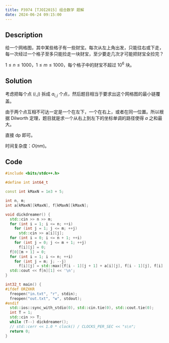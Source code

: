 ```yaml
---
title: P3974 [TJOI2015] 组合数学 题解
date: 2024-06-24 09:15:00
---
```


## Description

给一个网格图，其中某些格子有一些财宝。每次从左上角出发，只能往右或下走，每一次经过一个格子至多只能捡走一块财宝，至少要走几次才可能把财宝全捡完？

$1\leq n \leq 1000$，$1\leq m \leq 1000$，每个格子中的财宝不超过 $10^6$ 块。

## Solution

考虑把每个点 $(i,j)$ 拆成 $a_{i,j}$ 个点，然后题目相当于要求出这个网格图的最小链覆盖。

由于两个点互相不可达一定是一个在左下，一个在右上，或者在同一位置。所以根据 Dilworth 定理，题目就是求一个从右上到左下的坐标单调的路径使得 $a$ 之和最大。

直接 dp 即可。

时间复杂度：$O(nm)$。

## Code

```cpp
#include <bits/stdc++.h>

#define int int64_t

const int kMaxN = 1e3 + 5;

int n, m;
int a[kMaxN][kMaxN], f[kMaxN][kMaxN];

void dickdreamer() {
  std::cin >> n >> m;
  for (int i = 1; i <= n; ++i)
    for (int j = 1; j <= m; ++j)
      std::cin >> a[i][j];
  for (int i = 0; i <= n + 1; ++i)
    for (int j = 0; j <= m + 1; ++j)
      f[i][j] = 0;
  f[0][m + 1] = 0;
  for (int i = 1; i <= n; ++i)
    for (int j = m; j; --j)
      f[i][j] = std::max({f[i - 1][j + 1] + a[i][j], f[i - 1][j], f[i][j + 1]});
  std::cout << f[n][1] << '\n';
}

int32_t main() {
#ifdef ORZXKR
  freopen("in.txt", "r", stdin);
  freopen("out.txt", "w", stdout);
#endif
  std::ios::sync_with_stdio(0), std::cin.tie(0), std::cout.tie(0);
  int T = 1;
  std::cin >> T;
  while (T--) dickdreamer();
  // std::cerr << 1.0 * clock() / CLOCKS_PER_SEC << "s\n";
  return 0;
}
```